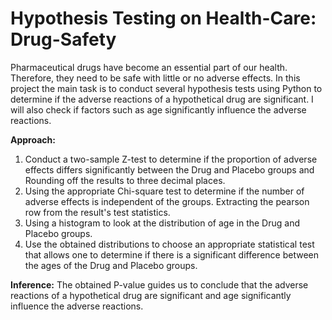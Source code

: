 # Hypothesis Testing on Health-Care: Drug-Safety

Pharmaceutical drugs have become an essential part of our health. Therefore, they need to be safe with little or no adverse effects.
In this project the main task is to conduct several hypothesis tests using Python to determine if the adverse reactions of a hypothetical drug are significant. 
I will also check if factors such as age significantly influence the adverse reactions.

**Approach:**
1. Conduct a two-sample Z-test to determine if the proportion of adverse effects differs significantly between the Drug and Placebo groups and Rounding off the results to three decimal places.
2. Using the appropriate Chi-square test to determine if the number of adverse effects is independent of the groups. Extracting the pearson row from the result's test statistics.
3. Using a histogram to look at the distribution of age in the Drug and Placebo groups.
4. Use the obtained distributions to choose an appropriate statistical test that allows one to determine if there is a significant difference between the ages of the Drug and Placebo groups.

**Inference:**
The obtained P-value guides us to conclude that the adverse reactions of a hypothetical drug are significant and age significantly influence the adverse reactions.
